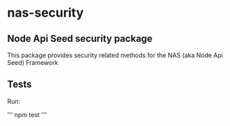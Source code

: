 # nas-security

## Node Api Seed security package

This package provides security related  methods for the NAS (aka Node Api Seed) Framework

## Tests

Run:

'''
npm test
'''

